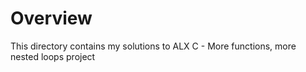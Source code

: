 # Overview
This directory contains my solutions to ALX C - More functions, more nested loops project
